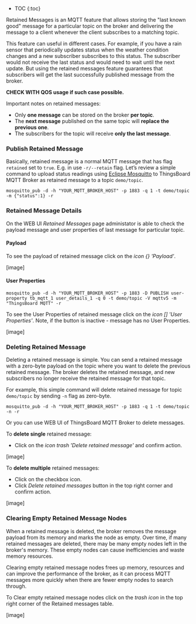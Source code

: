 * TOC
{:toc}

Retained Messages is an MQTT feature that allows storing the "last known good" message for a 
particular topic on the broker and delivering the message to a client whenever the client subscribes to a matching topic.

This feature can useful in different cases. For example, if you have a rain sensor that periodically updates status when the weather condition
changes and a new subscriber subscribes to this status. The subscriber would not receive the last status and would need to wait until the next update.
But using the retained messages feature guarantees that subscribers will get the last successfully published message from the broker.

**CHECK WITH QOS usage if such case possible.**

Important notes on retained messages:
* Only **one message** can be stored on the broker **per topic**.
* The **next message** published on the same topic will **replace the previous one**.
* The subscribers for the topic will receive **only the last message**.

### Publish Retained Message

Basically, retained message is a normal MQTT message that has flag `retained` set to `true`. E.g. in  use `-r/--retain` flag.
Let’s review a simple command to upload status readings using [Eclipse Mosquitto]() to ThingsBoard MQTT Broker as retained message to a topic `demo/topic`.

```shell
mosquitto_pub -d -h "YOUR_MQTT_BROKER_HOST" -p 1883 -q 1 -t demo/topic -m {"status":1} -r
```

### Retained Message Details

On the WEB UI _Retained Messages_ page administator is able to check the payload message and user properties of last message for particular topic.

#### Payload

To see the payload of retained message click on the _icon {} 'Payload'_.

[image]

#### User Properties

```shell
mosquitto_pub -d -h "YOUR_MQTT_BROKER_HOST" -p 1883 -D PUBLISH user-property tb_mqtt_1 user_details_1 -q 0 -t demo/topic -V mqttv5 -m "ThingsBoard MQTT" -r
```

To see the User Properties of retained message click on the _icon [] 'User Properties'_. Note, if the button is inactive - message has no User Properties.

[image]

### Deleting Retained Message

Deleting a retained message is simple. You can send a retained message with a zero-byte payload on the topic where you want to delete the previous retained message. 
The broker deletes the retained message, and new subscribers no longer receive the retained message for that topic.

For example, this simple command will delete retained message for topic `demo/topic` by sending `-n` flag as zero-byte.

```shell
mosquitto_pub -d -h "YOUR_MQTT_BROKER_HOST" -p 1883 -q 1 -t demo/topic -n -r
```

Or you can use WEB UI of ThingsBoard MQTT Broker to delete messages.

To **delete single** retained message:
- Click on the _icon trash 'Delete retained message'_ and confirm action.

[image]

To **delete multiple** retained messages:
- Click on the checkbox icon.
- Click _Delete retained messages_ button in the top right corner and confirm action.

[image]

### Clearing Empty Retained Message Nodes

When a retained message is deleted, the broker removes the message payload from its memory and marks the node as empty.
Over time, if many retained messages are deleted, there may be many empty nodes left in the broker's memory.
These empty nodes can cause inefficiencies and waste memory resources.

Clearing empty retained message nodes frees up memory, resources and can improve the performance of the broker, 
as it can process MQTT messages more quickly when there are fewer empty nodes to search through.

To Clear empty retained message nodes click on the _trash icon_ in the top right corner of the Retained messages table.

[image]
